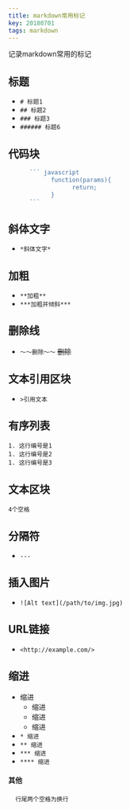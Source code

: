 ```yaml
---
title: markdown常用标记
key: 20180701
tags: markdown
---
```

记录markdown常用的标记
<!--more-->
## 标题  
* `# 标题1`  
* `## 标题2`
* `### 标题3`
* `###### 标题6`

## 代码块  
``` javascript
      ``` javascript
            function(params){
                  return;
            }
      ```
```  

## 斜体文字  
* `*斜体文字*`

## 加粗  
* `**加粗**`
* `***加粗并倾斜***`  

## 删除线  
* `～～删除～～`
~~删除~~

## 文本引用区块  
* `>引用文本`

## 有序列表  
```text
1. 这行编号是1
1. 这行编号是2
1. 这行编号是3
```

## 文本区块  
    4个空格

## 分隔符  
* `---`

## 插入图片  
* `![Alt text](/path/to/img.jpg)`

## URL链接  
* `<http://example.com/>`

## 缩进  
* 缩进  
  * 缩进  
  * 缩进  
  * 缩进  
* `* 缩进`
* `** 缩进`
* `*** 缩进`
* `**** 缩进`

#### 其他
      行尾两个空格为换行
